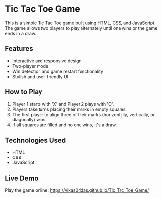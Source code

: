 # Tic Tac Toe Game

This is a simple Tic Tac Toe game built using HTML, CSS, and JavaScript. The game allows two players to play alternately until one wins or the game ends in a draw.

## Features
- Interactive and responsive design
- Two-player mode
- Win detection and game restart functionality
- Stylish and user-friendly UI

## How to Play
1. Player 1 starts with 'X' and Player 2 plays with 'O'.
2. Players take turns placing their marks in empty squares.
3. The first player to align three of their marks (horizontally, vertically, or diagonally) wins.
4. If all squares are filled and no one wins, it's a draw.

## Technologies Used
- HTML
- CSS
- JavaScript


## Live Demo
Play the game online: https://vikas04das.github.io/Tic_Tac_Toe_Game/
